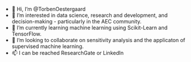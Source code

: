 - 👋 Hi, I’m @TorbenOestergaard
- 👀 I’m interested in data science, research and development, and decision-making - particularly in the AEC community. 
- 🌱 I’m currently learning machine learning using Scikit-Learn and TensorFlow.
- 💞️ I’m looking to collaborate on sensitivity analysis and the applicaton of supervised machine learning. 
- 📫 I can be reached ResearchGate or LinkedIn 

<!---
TorbenOestergaard/TorbenOestergaard is a ✨ special ✨ repository because its `README.md` (this file) appears on your GitHub profile.
You can click the Preview link to take a look at your changes.
--->
